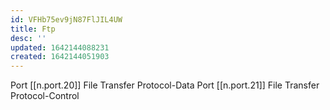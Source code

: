 ```yaml
---
id: VFHb75ev9jN87FlJIL4UW
title: Ftp
desc: ''
updated: 1642144088231
created: 1642144051903
---
```


Port [[n.port.20]] File Transfer Protocol-Data
Port [[n.port.21]] File Transfer Protocol-Control
